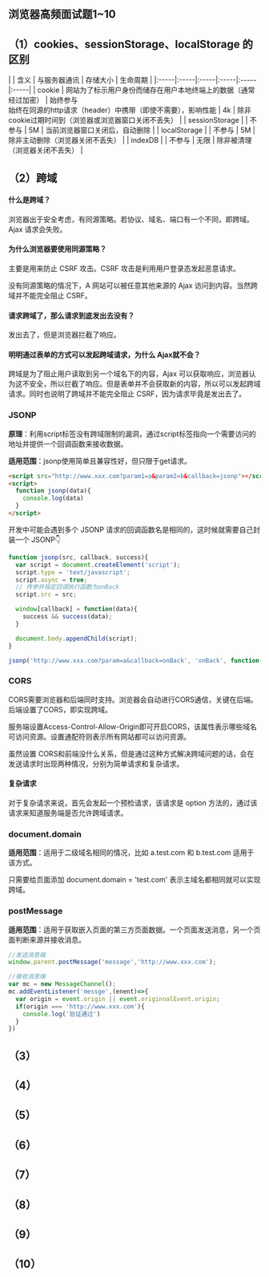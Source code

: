## 浏览器高频面试题1~10

## （1）cookies、sessionStorage、localStorage 的区别

|  | 含义 | 与服务器通讯 | 存储大小 | 生命周期 |
|:-----|:-----|:-----|:-----|:-----|:-----|
| cookie | 网站为了标示用户身份而储存在用户本地终端上的数据（通常经过加密） | 始终参与<br>始终在同源的http请求（header）中携带（即使不需要），影响性能 | 4k | 除非cookie过期时间到（浏览器或浏览器窗口关闭不丢失） |
| sessionStorage |  | 不参与 | 5M | 当前浏览器窗口关闭后，自动删除 |
| localStorage |  | 不参与 | 5M | 除非主动删除（浏览器关闭不丢失） |
| indexDB |  | 不参与 | 无限 | 除非被清理（浏览器关闭不丢失） |

## （2）跨域

#### 什么是跨域？

浏览器出于安全考虑，有同源策略。若协议、域名、端口有一个不同，即跨域。Ajax 请求会失败。

#### 为什么浏览器要使用同源策略？

主要是用来防止 CSRF 攻击。CSRF 攻击是利用用户登录态发起恶意请求。

没有同源策略的情况下，A 网站可以被任意其他来源的 Ajax 访问到内容。当然跨域并不能完全阻止 CSRF。

#### 请求跨域了，那么请求到底发出去没有？

发出去了，但是浏览器拦截了响应。

#### 明明通过表单的方式可以发起跨域请求，为什么 Ajax就不会？

跨域是为了阻止用户读取到另一个域名下的内容，Ajax 可以获取响应，浏览器认为这不安全，所以拦截了响应。但是表单并不会获取新的内容，所以可以发起跨域请求。同时也说明了跨域并不能完全阻止 CSRF，因为请求毕竟是发出去了。

### JSONP

**原理**：利用script标签没有跨域限制的漏洞，通过script标签指向一个需要访问的地址并提供一个回调函数来接收数据。

**适用范围**：jsonp使用简单且兼容性好，但只限于get请求。

```html
<script src="http://www.xxx.com?param1=a&param2=b&callback=jsonp"></script>
<script>
  function jsonp(data){
    console.log(data)
  }
</script>
```

开发中可能会遇到多个 JSONP 请求的回调函数名是相同的，这时候就需要自己封装一个 JSONP👇

```js
function jsonp(src, callback, success){
  var script = document.createElement('script');
  script.type = 'text/javascript';
  script.async = true;
  // 传参并指定回调执行函数为onBack
  script.src = src;

  window[callback] = function(data){
    success && success(data);
  }

  document.body.appendChild(script);
}

jsonp('http://www.xxx.com?param=a&callback=onBack', 'onBack', function(data){console.log(data)})
```

### CORS

CORS需要浏览器和后端同时支持。浏览器会自动进行CORS通信，关键在后端。后端设置了CORS，即实现跨域。

服务端设置Access-Control-Allow-Origin即可开启CORS，该属性表示哪些域名可访问资源。设置通配符则表示所有网站都可以访问资源。

虽然设置 CORS和前端没什么关系，但是通过这种方式解决跨域问题的话，会在发送请求时出现两种情况，分别为简单请求和复杂请求。

#### 复杂请求

对于复杂请求来说，首先会发起一个预检请求，该请求是 option 方法的，通过该请求来知道服务端是否允许跨域请求。

### document.domain

**适用范围**：适用于二级域名相同的情况，比如 a.test.com 和 b.test.com 适用于该方式。

只需要给页面添加 document.domain = 'test.com' 表示主域名都相同就可以实现跨域。

### postMessage

**适用范围**：适用于获取嵌入页面的第三方页面数据。一个页面发送消息，另一个页面判断来源并接收消息。

```js
//发送消息端
window.parent.postMessage('message','http://www.xxx.com');

//接收消息端
var mc = new MessageChannel();
mc.addEventListener('messge',(enent)=>{
  var origin = event.origin || event.originnalEvent.origin;
  if(origin === 'http://www.xxx.com'){
    console.log('验证通过')
  }
})
```

## （3）

## （4）

## （5）

## （6）

## （7）

## （8）

## （9）

## （10）